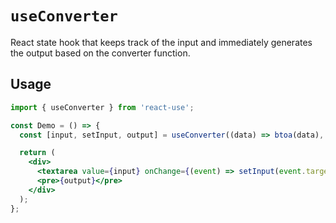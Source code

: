 # `useConverter`

React state hook that keeps track of the input 
and immediately generates the output based on the converter function.

## Usage

```jsx
import { useConverter } from 'react-use';

const Demo = () => {
  const [input, setInput, output] = useConverter((data) => btoa(data), 'Hello World');

  return (
    <div>
      <textarea value={input} onChange={(event) => setInput(event.target.value)} />
      <pre>{output}</pre>
    </div>
  );
};
```
